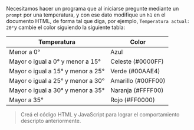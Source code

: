 Necesitamos hacer un programa que al iniciarse pregunte mediante un `prompt` por una temperatura, y con ese dato modifique un `h1` en el documento HTML, de forma tal que diga, por ejemplo, `Temperatura actual: 20°`y cambie el color siguiendo la siguiente tabla:

| Temperatura | Color |
| --- | --- | 
|Menor a 0°|Azul
|Mayor o igual a 0° y menor a 15°|Celeste (#0000FF)
|Mayor o igual a 15° y menor a 25°|Verde (#00AAE4)
|Mayor o igual a 25° y menor a 30°|Amarillo (#00FF00)
|Mayor o igual a 30° y menor a 35°|Naranja (#FFFF00)
|Mayor a 35°|Rojo (#FF0000)

> Creá el código HTML y JavaScript para lograr el comportamiento descripto anteriormente.